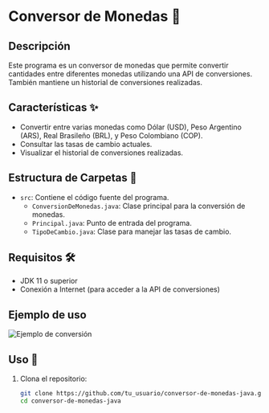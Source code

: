 # Conversor de Monedas 💱

## Descripción

Este programa es un conversor de monedas que permite convertir cantidades entre diferentes monedas utilizando una API de conversiones. También mantiene un historial de conversiones realizadas.

## Características ✨

- Convertir entre varias monedas como Dólar (USD), Peso Argentino (ARS), Real Brasileño (BRL), y Peso Colombiano (COP).
- Consultar las tasas de cambio actuales.
- Visualizar el historial de conversiones realizadas.

## Estructura de Carpetas 📂

- `src`: Contiene el código fuente del programa.
  - `ConversionDeMonedas.java`: Clase principal para la conversión de monedas.
  - `Principal.java`: Punto de entrada del programa.
  - `TipoDeCambio.java`: Clase para manejar las tasas de cambio.

## Requisitos 🛠️

- JDK 11 o superior
- Conexión a Internet (para acceder a la API de conversiones)

## Ejemplo de uso

![Ejemplo de conversión](images/ejemplo_conversion.png "Conversión de USD a COP")

## Uso 🚀

1. Clona el repositorio:
   ```bash
   git clone https://github.com/tu_usuario/conversor-de-monedas-java.git
   cd conversor-de-monedas-java
